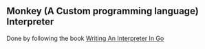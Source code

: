 ## Monkey (A Custom programming language) Interpreter

Done by following the book [Writing An Interpreter In Go](https://interpreterbook.com/)
